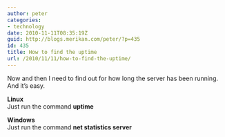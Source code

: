 ```yaml
---
author: peter
categories:
- technology
date: 2010-11-11T08:35:19Z
guid: http://blogs.merikan.com/peter/?p=435
id: 435
title: How to find the uptime
url: /2010/11/11/how-to-find-the-uptime/
---
```


Now and then I need to find out for how long the server has been running. And it&#8217;s easy.

**Linux**  
Just run the command **uptime**

**Windows**  
Just run the command **net statistics server**

